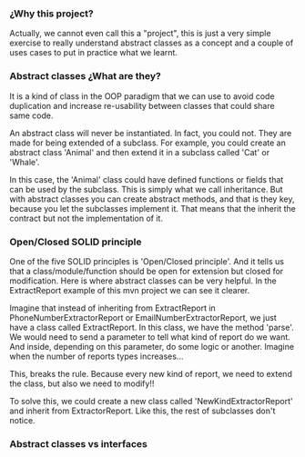 ### ¿Why this project?

Actually, we cannot even call this a "project", this is just a very simple exercise to really understand abstract classes as a concept and a couple of uses cases to put in practice what we learnt.

### Abstract classes ¿What are they?

It is a kind of class in the OOP paradigm that we can use to avoid code duplication and increase re-usability between classes that could share same code.

An abstract class will never be instantiated. In fact, you could not. They are made for being extended of a subclass. For example, you could create an abstract class 'Animal' and then extend it in a subclass called 'Cat' or 'Whale'.

In this case, the 'Animal' class could have defined functions or fields that can be used by the subclass. This is simply what we call inheritance. But with abstract classes you can create abstract methods, and that is they key, because you let the subclasses implement it. That means that the inherit the contract but not the implementation of it.

### Open/Closed SOLID principle

One of the five SOLID principles is 'Open/Closed principle'. And it tells us that a class/module/function should be open for extension but closed for modification. Here is where abstract classes can be very helpful. In the ExtractReport example of this mvn project we can see it clearer.

Imagine that instead of inheriting from ExtractReport in PhoneNumberExtractorReport or EmailNumberExtractorReport, we just have a class called ExtractReport. In this class, we have the method 'parse'. We would need to send a parameter to tell what kind of report do we want. And inside, depending on this parameter, do some logic or another. Imagine when the number of reports  types increases...

This, breaks the rule. Because every new kind of report, we need to extend the class, but also we need to modify!!

To solve this, we could create a new class called 'NewKindExtractorReport' and inherit from ExtractorReport. Like this, the rest of subclasses don't notice.

### Abstract classes vs interfaces
